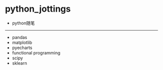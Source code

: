 # python_jottings
+ python随笔
----
+ pandas
+ matplotlib
+ pyecharts
+ functional programming
+ scipy
+ sklearn

